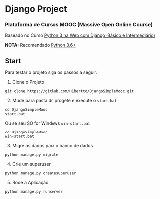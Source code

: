 # Django Project

### Plataforma de Cursos MOOC (Massive Open Online Course)

Baseado no Curso [Python 3 na Web com Django (Básico e Intermediário)](https://www.udemy.com/course/python-3-na-web-com-django-basico-intermediario/)


__NOTA:__ Recomendado [Python 3.6+](https://www.python.org/downloads/)

## Start

Para testar o projeto siga os passos a seguir:

1. Clone o Projeto
```
git clone https://github.com/H1bertto/DjangoSimpleMooc.git
```

2. Mude para pasta do progete e execute o `start.bat`
```
cd DjangoSimpleMooc
start.bat
```
Ou se seu SO for Windows `win-start.bat`
```
cd DjangoSimpleMooc
win-start.bat
```

3. Migre os dados para o banco de dados
```
python manage.py migrate
```

4. Crie um superuser
```
python manage.py createsuperuser
```

5. Rode a Aplicação
```
python manage.py runserver
```
